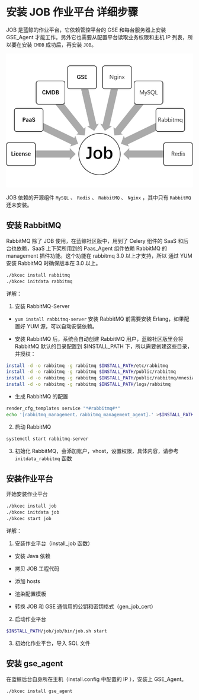# 安装 JOB 作业平台 详细步骤

JOB 是蓝鲸的作业平台，它依赖管控平台的 GSE 和每台服务器上安装 GSE_Agent 才能工作。另外它也需要从配置平台读取业务权限和主机 IP 列表，所以要在安装 `CMDB` 成功后，再安装 `JOB`。

![JOB依赖简图](../../assets/job_depends.png)

JOB 依赖的开源组件 `MySQL` 、 `Redis` 、 `RabbitMQ` 、 `Nginx` ，其中只有 `RabbitMQ` 还未安装。

## 安装 RabbitMQ

RabbitMQ 除了 JOB 使用，在蓝鲸社区版中，用到了 Celery 组件的 SaaS 和后台也依赖，SaaS 上下架所用到的 Paas_Agent 组件依赖 RabbitMQ 的 management 插件功能。这个功能在 rabbitmq 3.0 以上才支持，所以 通过 YUM 安装 RabbitMQ 时确保版本在 3.0 以上。

```bash
./bkcec install rabbitmq
./bkcec initdata rabbitmq
```

详解：

1. 安装 RabbitMQ-Server
- `yum install rabbitmq-server` 安装 RabbitMQ 前需要安装 Erlang，如果配置好 YUM 源，可以自动安装依赖。

- 安装 RabbitMQ 后，系统会自动创建 RabbitMQ 用户，蓝鲸社区版里会将 RabbitMQ 默认的目录配置到 $INSTALL_PATH 下，所以需要创建这些目录，并授权：

```bash
install -d -o rabbitmq -g rabbitmq $INSTALL_PATH/etc/rabbitmq
install -d -o rabbitmq -g rabbitmq $INSTALL_PATH/public/rabbitmq
install -d -o rabbitmq -g rabbitmq $INSTALL_PATH/public/rabbitmq/mnesia
install -d -o rabbitmq -g rabbitmq $INSTALL_PATH/logs/rabbitmq
```

- 生成 RabbitMQ 的配置

```bash
render_cfg_templates service "*#rabbitmq#*"
echo '[rabbitmq_management，rabbitmq_management_agent].' >$INSTALL_PATH/etc/rabbitmq/enabled_plugins
```

2. 启动 RabbitMQ

```bash
systemctl start rabbitmq-server
```

3. 初始化 RabbitMQ，会添加账户，vhost，设置权限，具体内容，请参考 `initdata_rabbitmq` 函数

## 安装作业平台

开始安装作业平台

```bash
./bkcec install job
./bkcec initdata job
./bkcec start job
```

详解：

1. 安装作业平台（install_job 函数）

- 安装 Java 依赖

- 拷贝 JOB 工程代码

- 添加 hosts

- 渲染配置模板

- 转换 JOB 和 GSE 通信用的公钥和密钥格式（gen_job_cert）

2. 启动作业平台

```bash
$INSTALL_PATH/job/job/bin/job.sh start
```

3. 初始化作业平台，导入 SQL 文件

## 安装 gse_agent

在蓝鲸后台自身所在主机（install.config 中配置的 IP ），安装上 GSE_Agent。

```bash
./bkcec install gse_agent
```
